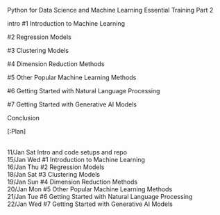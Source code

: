 Python for Data Science and Machine Learning Essential Training Part 2

intro
#1 Introduction to Machine Learning 

#2 Regression Models

#3 Clustering Models

#4 Dimension Reduction Methods

#5 Other Popular Machine Learning Methods

#6 Getting Started with Natural Language Processing

#7 Getting Started with Generative  AI Models

Conclusion

[:Plan]

<br /> 11/Jan Sat Intro and code setups and repo
<br /> 15/Jan Wed #1 Introduction to Machine Learning 
<br /> 16/Jan Thu #2 Regression Models
<br /> 18/Jan Sat #3 Clustering Models
<br /> 19/Jan Sun #4 Dimension Reduction Methods
<br /> 20/Jan Mon #5 Other Popular Machine Learning Methods
<br /> 21/Jan Tue #6 Getting Started with Natural Language Processing
<br /> 22/Jan Wed #7 Getting Started with Generative  AI Models